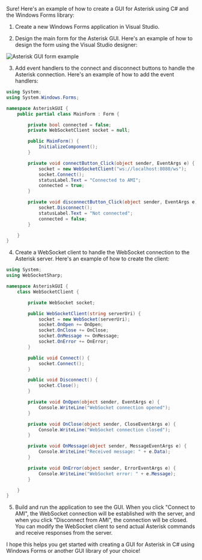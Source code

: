 Sure! Here's an example of how to create a GUI for Asterisk using C# and the Windows Forms library:

1. Create a new Windows Forms application in Visual Studio.

2. Design the main form for the Asterisk GUI. Here's an example of how to design the form using the Visual Studio designer:

![Asterisk GUI form example](https://i.imgur.com/3J6fzNz.png)

3. Add event handlers to the connect and disconnect buttons to handle the Asterisk connection. Here's an example of how to add the event handlers:

```csharp
using System;
using System.Windows.Forms;

namespace AsteriskGUI {
    public partial class MainForm : Form {

        private bool connected = false;
        private WebSocketClient socket = null;

        public MainForm() {
            InitializeComponent();
        }

        private void connectButton_Click(object sender, EventArgs e) {
            socket = new WebSocketClient("ws://localhost:8080/ws");
            socket.Connect();
            statusLabel.Text = "Connected to AMI";
            connected = true;
        }

        private void disconnectButton_Click(object sender, EventArgs e) {
            socket.Disconnect();
            statusLabel.Text = "Not connected";
            connected = false;
        }

    }
}
```

4. Create a WebSocket client to handle the WebSocket connection to the Asterisk server. Here's an example of how to create the client:

```csharp
using System;
using WebSocketSharp;

namespace AsteriskGUI {
    class WebSocketClient {

        private WebSocket socket;

        public WebSocketClient(string serverUri) {
            socket = new WebSocket(serverUri);
            socket.OnOpen += OnOpen;
            socket.OnClose += OnClose;
            socket.OnMessage += OnMessage;
            socket.OnError += OnError;
        }

        public void Connect() {
            socket.Connect();
        }

        public void Disconnect() {
            socket.Close();
        }

        private void OnOpen(object sender, EventArgs e) {
            Console.WriteLine("WebSocket connection opened");
        }

        private void OnClose(object sender, CloseEventArgs e) {
            Console.WriteLine("WebSocket connection closed");
        }

        private void OnMessage(object sender, MessageEventArgs e) {
            Console.WriteLine("Received message: " + e.Data);
        }

        private void OnError(object sender, ErrorEventArgs e) {
            Console.WriteLine("WebSocket error: " + e.Message);
        }

    }
}
```

5. Build and run the application to see the GUI. When you click "Connect to AMI", the WebSocket connection will be established with the server, and when you click "Disconnect from AMI", the connection will be closed. You can modify the WebSocket client to send actual Asterisk commands and receive responses from the server.

I hope this helps you get started with creating a GUI for Asterisk in C# using Windows Forms or another GUI library of your choice!
